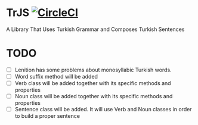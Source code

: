 # TrJS  [![CircleCI](https://circleci.com/gh/h4kbas/TrJS/tree/v2.svg?style=svg)](https://circleci.com/gh/h4kbas/TrJS/tree/v2)
A Library That Uses Turkish Grammar and Composes Turkish Sentences

# TODO
- [ ] Lenition has some problems about monosyllabic Turkish words.
- [ ] Word suffix method will be added
- [ ] Verb class will be added together with its specific methods and properties
- [ ] Noun class will be added together with its specific methods and properties
- [ ] Sentence class will be added. It will use Verb and Noun classes in order to build a proper sentence 
